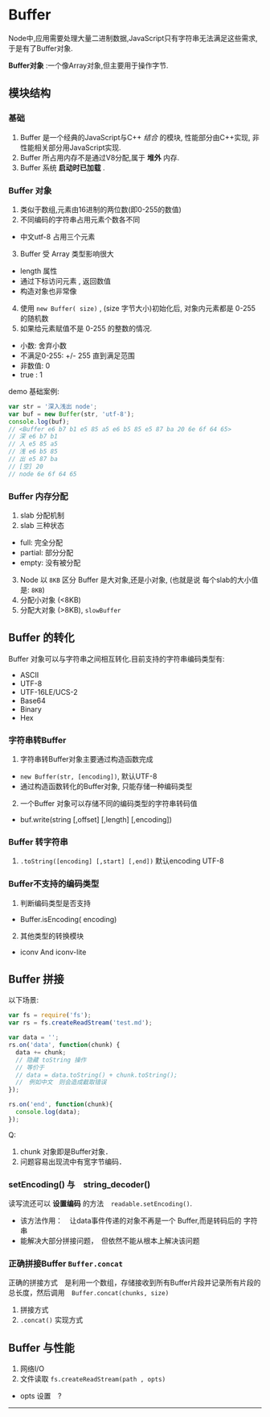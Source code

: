 # Buffer

Node中,应用需要处理大量二进制数据,JavaScript只有字符串无法满足这些需求,于是有了Buffer对象.

__Buffer对象__ :一个像Array对象,但主要用于操作字节.

## 模块结构

### 基础

1. Buffer 是一个经典的JavaScript与C++ _结合_ 的模块, 性能部分由C++实现, 非性能相关部分用JavaScript实现.
2. Buffer 所占用内存不是通过V8分配,属于 __堆外__ 内存.
3. Buffer 系统 __启动时已加载__ .

### Buffer 对象

1. 类似于数组,元素由16进制的两位数(即0-255的数值)
2. 不同编码的字符串占用元素个数各不同
  - 中文utf-8 占用三个元素
3. Buffer 受 Array 类型影响很大
  - length 属性
  - 通过下标访问元素 , 返回数值
  - 构造对象也非常像
4. 使用 `new Buffer( size)` , (size 字节大小)初始化后, 对象内元素都是 0-255 的随机数
5. 如果给元素赋值不是 0-255 的整数的情况.
  - 小数: 舍弃小数
  - 不满足0-255: +/- 255 直到满足范围
  - 非数值: 0
  - true : 1



demo 基础案例:  
```js
var str = '深入浅出 node';
var buf = new Buffer(str, 'utf-8');
console.log(buf);
// <Buffer e6 b7 b1 e5 85 a5 e6 b5 85 e5 87 ba 20 6e 6f 64 65>
// 深 e6 b7 b1
// 入 e5 85 a5
// 浅 e6 b5 85
// 出 e5 87 ba
// [空] 20
// node 6e 6f 64 65

```


###  Buffer 内存分配

1. slab 分配机制
2. slab 三种状态
  - full: 完全分配
  - partial: 部分分配
  - empty: 没有被分配
3. Node 以 `8KB` 区分 Buffer 是大对象,还是小对象, (也就是说 每个slab的大小值是: `8KB`)
4. 分配小对象 (<8KB)
5. 分配大对象 (>8KB), `slowBuffer`


## Buffer 的转化

Buffer 对象可以与字符串之间相互转化.目前支持的字符串编码类型有:  

- ASCII
- UTF-8
- UTF-16LE/UCS-2
- Base64
- Binary
- Hex

### 字符串转Buffer

1. 字符串转Buffer对象主要通过构造函数完成
  - `new Buffer(str, [encoding])`, 默认UTF-8
  - 通过构造函数转化的Buffer对象, 只能存储一种编码类型
2. 一个Buffer 对象可以存储不同的编码类型的字符串转码值
  - buf.write(string [,offset] [,length] [,encoding])

### Buffer 转字符串

1. `.toString([encoding] [,start] [,end])` 默认encoding UTF-8

### Buffer不支持的编码类型

1. 判断编码类型是否支持
  - Buffer.isEncoding( encoding)
2. 其他类型的转换模块
  - iconv And iconv-lite


## Buffer 拼接

以下场景:
```js
var fs = require('fs');
var rs = fs.createReadStream('test.md');

var data = '';
rs.on('data', function(chunk) {
  data += chunk;
  // 隐藏 toString 操作
  // 等价于
  // data = data.toString() + chunk.toString();
  //　例如中文　则会造成截取错误
});

rs.on('end', function(chunk){
  console.log(data);
});
```
Q:
1. chunk 对象即是Buffer对象．
2. 问题容易出现流中有宽字节编码．


### setEncoding() 与　string_decoder()

读写流还可以 __设置编码__ 的方法　`readable.setEncoding()`.  
  - 该方法作用：　让data事件传递的对象不再是一个 Buffer,而是转码后的 字符串
  - 能解决大部分拼接问题，　但依然不能从根本上解决该问题

### 正确拼接Buffer `Buffer.concat`

正确的拼接方式　是利用一个数组，存储接收到所有Buffer片段并记录所有片段的总长度，然后调用　`Buffer.concat(chunks, size)`

1. 拼接方式
2. `.concat()` 实现方式

## Buffer 与性能

1. 网络I/O
2. 文件读取 `fs.createReadStream(path , opts)`
  - opts 设置　?






















- - -
